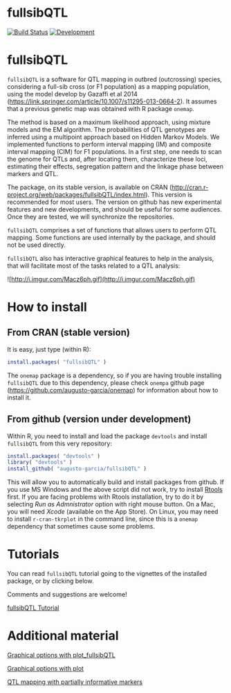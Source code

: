 # fullsibQTL

[![Build Status](https://travis-ci.org/augusto-garcia/fullsibQTL.svg?branch=master)](https://travis-ci.org/augusto-garcia/fullsibQTL) [![Development](https://img.shields.io/badge/development-active-blue.svg)](https://img.shields.io/badge/development-active-blue.svg)

<!-- [![Build Status](https://travis-ci.org/augusto-garcia/fullsibQTL.svg?branch=master)](https://travis-ci.org/augusto-garcia/fullsibQTL) -->

# fullsibQTL

`fullsibQTL` is a software for QTL mapping in outbred (outcrossing) species, considering a full-sib cross (or F1 population) as a mapping population, using the model develop by Gazaffi et al 2014 (https://link.springer.com/article/10.1007/s11295-013-0664-2). It assumes that a previous genetic map was obtained with R package `onemap`.

The method is based on a maximum likelihood approach, using mixture models and the EM algorithm. The probabilities of QTL genotypes are inferred using a multipoint approach based on Hidden Markov Models. We implemented functions to perform interval mapping (IM) and composite interval mapping (CIM) for F1 populations. In a first step, one needs to scan the genome for QTLs and, after locating them, characterize these loci, estimating their effects, segregation pattern and the linkage phase between markers and QTL.

The package, on its stable version, is available on CRAN (http://cran.r-project.org/web/packages/fullsibQTL/index.html). This version is recommended for most users. The version on github has new experimental features and new developments, and should be useful for some audiences. Once they are tested, we will synchronize the repositories.

`fullsibQTL` comprises a set of functions that allows users to perform QTL mapping. Some functions are used internally by the package, and should not be used directly.

`fullsibQTL` also has interactive graphical features to help in the analysis, that will facilitate most of the tasks related to a QTL analysis:

![http://i.imgur.com/Macz6ph.gif](http://i.imgur.com/Macz6ph.gif)

# How to install

## From CRAN (stable version)

It is easy, just type (within R):

```R
install.packages( "fullsibQTL" )
```

The `onemap` package is a dependency, so if you are having trouble installing `fullsibQTL` due to this dependency, please check `onempa` github page (https://github.com/augusto-garcia/onemap) for information about how to install it.

## From github (version under development)

Within R, you need to install and load the package `devtools` and install `fullsibQTL` from this very repository:

```R
install.packages( "devtools" )
library( "devtools" )
install_github( "augusto-garcia/fullsibQTL" )
```

This will allow you to automatically build and install packages from github. If you use MS Windows and the above script did not work, try to install [Rtools](https://cran.r-project.org/bin/windows/Rtools/) first. If you are facing problems with Rtools installation, try to do it by selecting *Run as Admnistrator* option with right mouse button. On a Mac, you will need _Xcode_ (available on the App Store). On Linux, you may need to install `r-cran-tkrplot` in the command line, since this is a `onemap` dependency that sometimes cause some problems.


# Tutorials

You can read `fullsibQTL` tutorial going to the vignettes of the installed package, or by clicking below.

Comments and suggestions are welcome!

[fullsibQTL Tutorial](https://rramadeu.github.io/fullsibQTL/inst/doc/fullsibQTL_Tutorial.html)

# Additional material
[Graphical options with plot_fullsibQTL](https://rramadeu.github.io/fullsibQTL/inst/doc/Graphical_options_with_plot_fullsibQTL.html)

[Graphical options with plot](https://rramadeu.github.io/fullsibQTL/inst/doc/Graphical_options_with_plot.html)

[QTL mapping with partially informative markers](https://rramadeu.github.io/fullsibQTL/inst/doc/QTL_mapping_with_partially_informative_markers.html)
